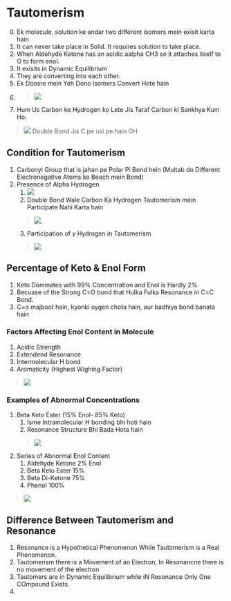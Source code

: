 # Tautomerism
0. Ek molecule, solution ke andar two different isomers mein exisit karta hain
1. It can never take place in Solid. It requires solution to take place.
2. When Aldehyde Ketone has an acidic aalpha CH3 so it attaches itself to O to form enol.
3. It exisits in Dynamic Equilibrium
4. They are converting into each other.
5. Ek Doosre mein Yeh Dono Isomers Convert Hote hain
6. >![](https://i.imgur.com/8DPogrb.png)
7. Hum Us Carbon ke Hydrogen ko Lete Jis Taraf Carbon ki Sankhya Kum Ho.
>![](https://i.imgur.com/8hZ8hTN.png)
>Double Bond  Jis C pe usi pe hain OH


## Condition for Tautomerism
1. Carbonyl Group that is jahan pe Polar Pi Bond hein (Multab do Different Electronegaitve Atoms ke Beech mein Bond)
2. Presence of Alpha Hydrogen
	1. ![](https://i.imgur.com/dDoQWFK.png)
	2. Double Bond Wale Carbon Ka Hydrogen Tautomerism mein Participate Nahi Karta hain
	>![](https://i.imgur.com/FW1fbW6.png)
	3. Participation of $\gamma$ Hydrogen in Tautomerism
	>![](https://i.imgur.com/MQHjBhG.png)

## Percentage of Keto & Enol Form
1. Keto Dominates with 99% Concentration and Enol is Hardly 2%
2. Becuase of the Strong C=O bond that Hulka Fulka Resonance in C=C Bond.
3. C=o majboot hain, kyonki oygen chota hain, aur badhiya bond banata hain

### Factors Affecting Enol Content in Molecule
1. Acidic Strength
2. Extendend Resonance
3. Intermolecular H bond
4. Aromaticity (Highest Wighing Factor)
>![](https://i.imgur.com/31pUVxe.png)

### Examples of Abnormal Concentrations
1. Beta Keto Ester (15% Enol- 85% Keto)
	1. Isme Intramolecular H bonding bhi hoti hain
	2. Resonance Structure Bhi Bada Hota hain
	>![](https://i.imgur.com/0OmAhgl.png)
2. Series of Abnormal Enol Content
	1. Aldehyde Ketone 2% Enol
	2. Beta Keto Ester 15%
	3. Beta Di-Ketone 75%
	4. Phenol 100%
>![](https://i.imgur.com/0ZMpYVD.png)


## Difference Between Tautomerism and Resonance
1. Resonance is a Hypothetical Phenomenon While Tautomerism is a Real Phenomenon.
2. Tautomerism there is a Movement of an Electron, In Resonancne there is no movement of the electron
3. Tautomers are in Dynamic Equilibrium while iN Resonance Only One COmpound Exists.
4. 
